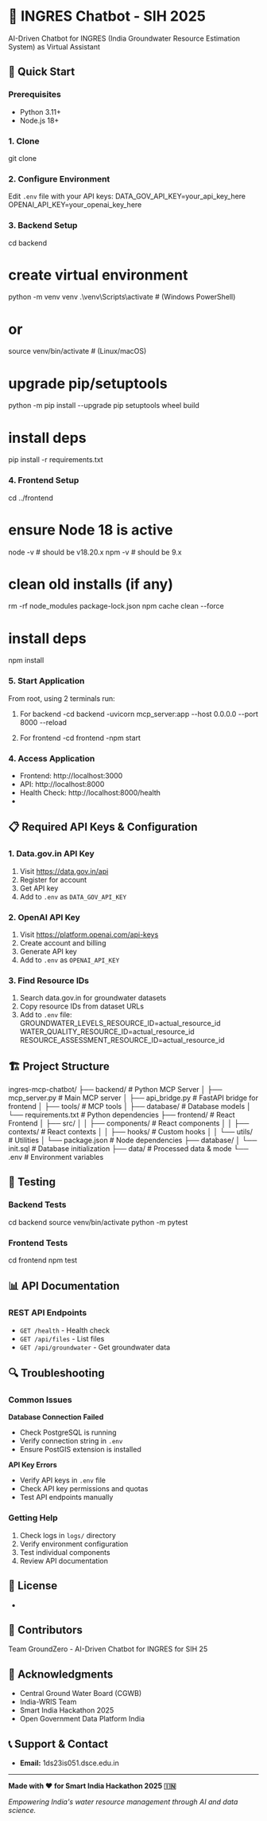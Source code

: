 # 🌊 INGRES Chatbot - SIH 2025

AI-Driven Chatbot for INGRES (India Groundwater Resource Estimation System) as Virtual Assistant

## 🚀 Quick Start

### Prerequisites
- Python 3.11+
- Node.js 18+

### 1. Clone 
git clone <your-repo-url>

### 2. Configure Environment
Edit `.env` file with your API keys:
DATA_GOV_API_KEY=your_api_key_here
OPENAI_API_KEY=your_openai_key_here

### 3. Backend Setup
cd backend
# create virtual environment
python -m venv venv
.\venv\Scripts\activate   # (Windows PowerShell)
# or
source venv/bin/activate  # (Linux/macOS)
# upgrade pip/setuptools
python -m pip install --upgrade pip setuptools wheel build
# install deps
pip install -r requirements.txt

### 4. Frontend Setup
cd ../frontend
# ensure Node 18 is active
node -v   # should be v18.20.x
npm -v    # should be 9.x
# clean old installs (if any)
rm -rf node_modules package-lock.json
npm cache clean --force
# install deps
npm install

### 5. Start Application
From root, using 2 terminals run:
1. For backend
-cd backend
-uvicorn mcp_server:app --host 0.0.0.0 --port 8000 --reload

2. For frontend
-cd frontend
-npm start

### 4. Access Application
- Frontend: http://localhost:3000
- API: http://localhost:8000
- Health Check: http://localhost:8000/health
- 

## 📋 Required API Keys & Configuration

### 1. Data.gov.in API Key
1. Visit https://data.gov.in/api
2. Register for account
3. Get API key
4. Add to `.env` as `DATA_GOV_API_KEY`

### 2. OpenAI API Key
1. Visit https://platform.openai.com/api-keys
2. Create account and billing
3. Generate API key
4. Add to `.env` as `OPENAI_API_KEY`

### 3. Find Resource IDs
1. Search data.gov.in for groundwater datasets
2. Copy resource IDs from dataset URLs
3. Add to `.env` file:
GROUNDWATER_LEVELS_RESOURCE_ID=actual_resource_id
WATER_QUALITY_RESOURCE_ID=actual_resource_id
RESOURCE_ASSESSMENT_RESOURCE_ID=actual_resource_id


## 🏗️ Project Structure
ingres-mcp-chatbot/
├── backend/ # Python MCP Server
│ ├── mcp_server.py # Main MCP server
│ ├── api_bridge.py # FastAPI bridge for frontend
│ ├── tools/ # MCP tools
│ ├── database/ # Database models
│ └── requirements.txt # Python dependencies
├── frontend/ # React Frontend
│ ├── src/
│ │ ├── components/ # React components
│ │ ├── contexts/ # React contexts
│ │ ├── hooks/ # Custom hooks
│ │ └── utils/ # Utilities
│ └── package.json # Node dependencies
├── database/
│ └── init.sql # Database initialization
├── data/ # Processed data & mode
└── .env # Environment variables


## 🧪 Testing

### Backend Tests
cd backend
source venv/bin/activate
python -m pytest


### Frontend Tests
cd frontend
npm test


## 📊 API Documentation

### REST API Endpoints
- `GET /health` - Health check
- `GET /api/files` - List files
- `GET /api/groundwater` - Get groundwater data


## 🔍 Troubleshooting

### Common Issues

**Database Connection Failed**
- Check PostgreSQL is running
- Verify connection string in `.env`
- Ensure PostGIS extension is installed

**API Key Errors**
- Verify API keys in `.env` file
- Check API key permissions and quotas
- Test API endpoints manually

### Getting Help
1. Check logs in `logs/` directory
2. Verify environment configuration
3. Test individual components
4. Review API documentation

## 📄 License
-

## 👥 Contributors

Team GroundZero - AI-Driven Chatbot for INGRES for SIH 25

## 🙏 Acknowledgments

- Central Ground Water Board (CGWB)
- India-WRIS Team
- Smart India Hackathon 2025
- Open Government Data Platform India

## 📞 Support & Contact

- **Email:** 1ds23is051.dsce.edu.in

---

**Made with ❤️ for Smart India Hackathon 2025 🇮🇳**

*Empowering India's water resource management through AI and data science.*


